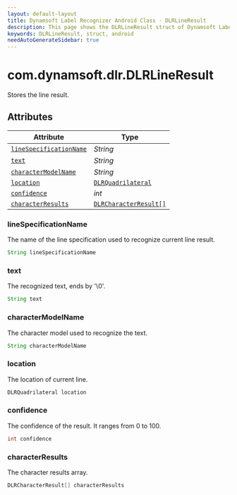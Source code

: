 ```yaml
---
layout: default-layout
title: Dynamsoft Label Recognizer Android Class - DLRLineResult
description: This page shows the DLRLineResult struct of Dynamsoft Label Recognizer for Android Language.
keywords: DLRLineResult, struct, android
needAutoGenerateSidebar: true
---
```



# com.dynamsoft.dlr.DLRLineResult
Stores the line result.
  

## Attributes
  
| Attribute | Type |
|---------- | ---- |
| [`lineSpecificationName`](#linespecificationname) | *String* |
| [`text`](#text) | *String* |
| [`characterModelName`](#charactermodelname) | *String* |
| [`location`](#location) | [`DLRQuadrilateral`](dlr-quadrilateral.md) |
| [`confidence`](#confidence) | *int* |
| [`characterResults`](#characterresults) | [`DLRCharacterResult[]`](dlr-character-result.md) |


### lineSpecificationName
The name of the line specification used to recognize current line result.
```java
String lineSpecificationName
```

### text
The recognized text, ends by '\0'.
```java
String text
```

### characterModelName
The character model used to recognize the text.
```java
String characterModelName
```

### location
The location of current line.
```java
DLRQuadrilateral location
```


### confidence
The confidence of the result. It ranges from 0 to 100.
```java
int confidence
```

### characterResults
The character results array.
```java
DLRCharacterResult[] characterResults
```

